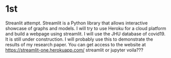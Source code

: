 # 1st
Streanlit attempt. Streamlit is a Python library that allows interactive showcase of graphs and models. I will try to use Heroku for a cloud platform and build a webpage using streamlit. I will use the JHU database of covid19.
It is still under construction. I will probably use this to demonstrate the results of my research paper.
You can get access to the website at https://streamlit-one.herokuapp.com/
streamlit or jupyter voila???
